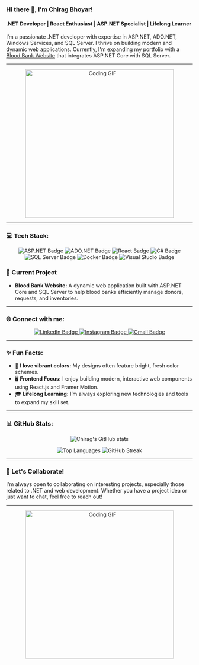 ### Hi there 👋, I'm Chirag Bhoyar!

#### .NET Developer | React Enthusiast | ASP.NET Specialist | Lifelong Learner

I’m a passionate .NET developer with expertise in ASP.NET, ADO.NET, Windows Services, and SQL Server. I thrive on building modern and dynamic web applications. Currently, I'm expanding my portfolio with a [Blood Bank Website](#current-project) that integrates ASP.NET Core with SQL Server.

---

<p align="center">
  <img src="https://media.giphy.com/media/L1R1tvI9svkIWwpVYr/giphy.gif" width="400" alt="Coding GIF">
</p>

---

### 💻 Tech Stack:
  
<p align="center">
  <img src="https://img.shields.io/badge/ASP.NET-512BD4?style=for-the-badge&logo=dotnet&logoColor=white" alt="ASP.NET Badge" />
  <img src="https://img.shields.io/badge/ADO.NET-2563eb?style=for-the-badge&logo=csharp&logoColor=white" alt="ADO.NET Badge" />
  <img src="https://img.shields.io/badge/React.js-61DAFB?style=for-the-badge&logo=react&logoColor=white" alt="React Badge" />
  <img src="https://img.shields.io/badge/CSharp-239120?style=for-the-badge&logo=csharp&logoColor=white" alt="C# Badge" />
  <img src="https://img.shields.io/badge/SQL_Server-CC2927?style=for-the-badge&logo=microsoft-sql-server&logoColor=white" alt="SQL Server Badge" />
  <img src="https://img.shields.io/badge/Docker-0db7ed?style=for-the-badge&logo=docker&logoColor=white" alt="Docker Badge" />
  <img src="https://img.shields.io/badge/Visual_Studio-5C2D91?style=for-the-badge&logo=visual-studio&logoColor=white" alt="Visual Studio Badge" />
</p>

### 🚀 Current Project

- **Blood Bank Website:** A dynamic web application built with ASP.NET Core and SQL Server to help blood banks efficiently manage donors, requests, and inventories.

---

### 🌐 Connect with me:

<p align="center">
  <a href="https://www.linkedin.com/in/chirag-bhoyar-725747286/">
    <img src="https://img.shields.io/badge/LinkedIn-%230077B5.svg?style=for-the-badge&logo=linkedin&logoColor=white" alt="LinkedIn Badge" />
  </a>
  <a href="https://www.instagram.com/chirag.bhoyar14?igsh=MW96azRncHh5dHh5aQ==">
    <img src="https://img.shields.io/badge/Instagram-%23E4405F.svg?style=for-the-badge&logo=instagram&logoColor=white" alt="Instagram Badge" />
  </a>
  <a href="mailto:chirag.bhoyar@example.com">
    <img src="https://img.shields.io/badge/Email-D14836?style=for-the-badge&logo=gmail&logoColor=white" alt="Gmail Badge" />
  </a>
</p>

---

### ✨ Fun Facts:

- 🌈 **I love vibrant colors:** My designs often feature bright, fresh color schemes.
- 🖥️ **Frontend Focus:** I enjoy building modern, interactive web components using React.js and Framer Motion.
- 🎓 **Lifelong Learning:** I’m always exploring new technologies and tools to expand my skill set.

---

### 📊 GitHub Stats:

<p align="center">
  <img src="https://github-readme-stats.vercel.app/api?username=ChiragBhoyar14&show_icons=true&theme=radical" alt="Chirag's GitHub stats" />
</p>

<p align="center">
  <img src="https://github-readme-stats.vercel.app/api/top-langs/?username=ChiragBhoyar14&layout=compact&theme=radical" alt="Top Languages" />
  <img src="https://github-readme-streak-stats.herokuapp.com/?user=ChiragBhoyar14&theme=radical" alt="GitHub Streak" />
</p>

---

### 💬 Let's Collaborate!

I'm always open to collaborating on interesting projects, especially those related to .NET and web development. Whether you have a project idea or just want to chat, feel free to reach out!

---

<p align="center">
  <img src="https://media.giphy.com/media/f3iwJFOVOwuy7K6FFw/giphy.gif" width="400" alt="Coding GIF" />
</p>
